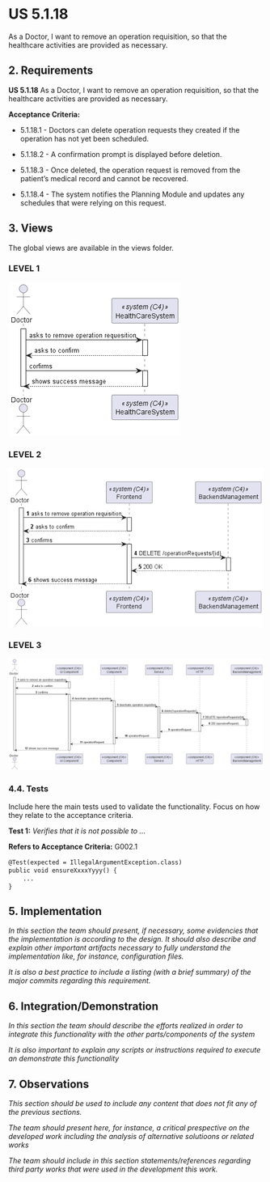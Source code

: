 # US 5.1.18

As a Doctor, I want to remove an operation requisition, so that the healthcare activities are provided as necessary. 

## 2. Requirements


**US 5.1.18** As a Doctor, I want to remove an operation requisition, so that the healthcare activities are provided as necessary. 


**Acceptance Criteria:**

- 5.1.18.1 - Doctors can delete operation requests they created if the operation has not yet been scheduled. 

- 5.1.18.2 -  A confirmation prompt is displayed before deletion. 

- 5.1.18.3 - Once deleted, the operation request is removed from the patient’s medical record and cannot be recovered. 

- 5.1.18.4 - The system notifies the Planning Module and updates any schedules that were relying on this request. 

## 3. Views

The global views are available in the views folder. 

### LEVEL 1

![level1_view](views/level1/process-view.png)

### LEVEL 2

![level2_view](views/level2/process-view.png)

### LEVEL 3
![level3_view](views/level3/process-view.png)





### 4.4. Tests

Include here the main tests used to validate the functionality. Focus on how they relate to the acceptance criteria.

**Test 1:** *Verifies that it is not possible to ...*

**Refers to Acceptance Criteria:** G002.1


```
@Test(expected = IllegalArgumentException.class)
public void ensureXxxxYyyy() {
	...
}
````

## 5. Implementation

*In this section the team should present, if necessary, some evidencies that the implementation is according to the design. It should also describe and explain other important artifacts necessary to fully understand the implementation like, for instance, configuration files.*

*It is also a best practice to include a listing (with a brief summary) of the major commits regarding this requirement.*

## 6. Integration/Demonstration

*In this section the team should describe the efforts realized in order to integrate this functionality with the other parts/components of the system*

*It is also important to explain any scripts or instructions required to execute an demonstrate this functionality*

## 7. Observations

*This section should be used to include any content that does not fit any of the previous sections.*

*The team should present here, for instance, a critical prespective on the developed work including the analysis of alternative solutioons or related works*

*The team should include in this section statements/references regarding third party works that were used in the development this work.*